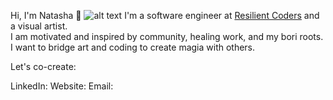 Hi, I'm Natasha 🌱
![alt text](https://github.com/natashatorres/README.md/blob/main/githubbanner.png?raw=true)
I'm a software engineer at <a href="http://www.resilientcoders.org"/>Resilient Coders</a> and a visual artist.  
I am motivated and inspired by community, healing work, and my bori roots. 
I want to bridge art and coding to create magia with others.

Let's co-create:

LinkedIn:
Website:
Email:



<!---
natashatorres/natashatorres is a ✨ special ✨ repository because its `README.md` (this file) appears on your GitHub profile.
You can click the Preview link to take a look at your changes.
--->
